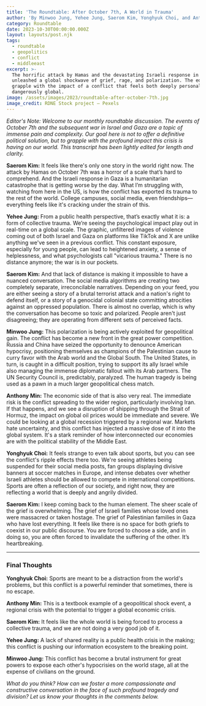 ```yaml
---
title: 'The Roundtable: After October 7th, A World in Trauma'
author: 'By Minwoo Jung, Yehee Jung, Saerom Kim, Yonghyuk Choi, and Anthony Min'
category: Roundtable
date: 2023-10-30T00:00:00.000Z
layout: layouts/post.njk
tags:
  - roundtable
  - geopolitics
  - conflict
  - middleeast
excerpt: >-
  The horrific attack by Hamas and the devastating Israeli response in Gaza have
  unleashed a global shockwave of grief, rage, and polarization. The editors
  grapple with the impact of a conflict that feels both deeply personal and
  dangerously global.
image: /assets/images/2023/roundtable-after-october-7th.jpg
image_credit: RDNE Stock project — Pexels
---
```


*Editor's Note: Welcome to our monthly roundtable discussion. The events of October 7th and the subsequent war in Israel and Gaza are a topic of immense pain and complexity. Our goal here is not to offer a definitive political solution, but to grapple with the profound impact this crisis is having on our world. This transcript has been lightly edited for length and clarity.*

**Saerom Kim:** It feels like there's only one story in the world right now. The attack by Hamas on October 7th was a horror of a scale that’s hard to comprehend. And the Israeli response in Gaza is a humanitarian catastrophe that is getting worse by the day. What I’m struggling with, watching from here in the US, is how the conflict has exported its trauma to the rest of the world. College campuses, social media, even friendships—everything feels like it's cracking under the strain of this.

**Yehee Jung:** From a public health perspective, that’s exactly what it is: a form of collective trauma. We’re seeing the psychological impact play out in real-time on a global scale. The graphic, unfiltered images of violence coming out of both Israel and Gaza on platforms like TikTok and X are unlike anything we've seen in a previous conflict. This constant exposure, especially for young people, can lead to heightened anxiety, a sense of helplessness, and what psychologists call "vicarious trauma." There is no distance anymore; the war is in our pockets.

**Saerom Kim:** And that lack of distance is making it impossible to have a nuanced conversation. The social media algorithms are creating two completely separate, irreconcilable narratives. Depending on your feed, you are either seeing a story of a brutal terrorist attack and a nation's right to defend itself, or a story of a genocidal colonial state committing atrocities against an oppressed population. There is almost no overlap, which is why the conversation has become so toxic and polarized. People aren't just disagreeing; they are operating from different sets of perceived facts.

**Minwoo Jung:** This polarization is being actively exploited for geopolitical gain. The conflict has become a new front in the great power competition. Russia and China have seized the opportunity to denounce American hypocrisy, positioning themselves as champions of the Palestinian cause to curry favor with the Arab world and the Global South. The United States, in turn, is caught in a difficult position, trying to support its ally Israel while also managing the immense diplomatic fallout with its Arab partners. The UN Security Council is, predictably, paralyzed. The human tragedy is being used as a pawn in a much larger geopolitical chess match.

**Anthony Min:** The economic side of that is also very real. The immediate risk is the conflict spreading to the wider region, particularly involving Iran. If that happens, and we see a disruption of shipping through the Strait of Hormuz, the impact on global oil prices would be immediate and severe. We could be looking at a global recession triggered by a regional war. Markets hate uncertainty, and this conflict has injected a massive dose of it into the global system. It's a stark reminder of how interconnected our economies are with the political stability of the Middle East.

**Yonghyuk Choi:** It feels strange to even talk about sports, but you can see the conflict's ripple effects there too. We're seeing athletes being suspended for their social media posts, fan groups displaying divisive banners at soccer matches in Europe, and intense debates over whether Israeli athletes should be allowed to compete in international competitions. Sports are often a reflection of our society, and right now, they are reflecting a world that is deeply and angrily divided.

**Saerom Kim:** I keep coming back to the human element. The sheer scale of the grief is overwhelming. The grief of Israeli families whose loved ones were massacred or taken hostage. The grief of Palestinian families in Gaza who have lost everything. It feels like there is no space for both griefs to coexist in our public discourse. You are forced to choose a side, and in doing so, you are often forced to invalidate the suffering of the other. It’s heartbreaking.

---
### Final Thoughts

**Yonghyuk Choi:** Sports are meant to be a distraction from the world's problems, but this conflict is a powerful reminder that sometimes, there is no escape.

**Anthony Min:** This is a textbook example of a geopolitical shock event, a regional crisis with the potential to trigger a global economic crisis.

**Saerom Kim:** It feels like the whole world is being forced to process a collective trauma, and we are not doing a very good job of it.

**Yehee Jung:** A lack of shared reality is a public health crisis in the making; this conflict is pushing our information ecosystem to the breaking point.

**Minwoo Jung:** This conflict has become a brutal instrument for great powers to expose each other's hypocrisies on the world stage, all at the expense of civilians on the ground.

*What do you think? How can we foster a more compassionate and constructive conversation in the face of such profound tragedy and division? Let us know your thoughts in the comments below.*
